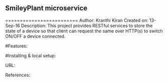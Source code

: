 ## SmileyPlant microservice
=========================
Author: Kranthi Kiran
Created on: 13-Sep-16
Description: This project provides RESTful services to store the state of a device so that client can request the same over HTTP(s) to switch ON/OFF a device connected.

#Features:


#Installing & local setup:


URL: 

References:
